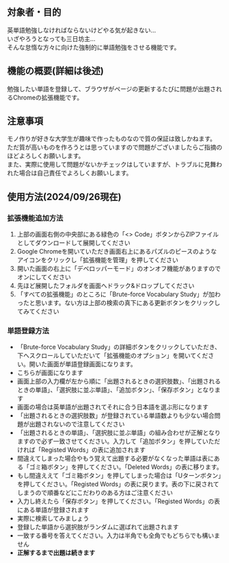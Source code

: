 ## 対象者・目的
英単語勉強しなければならないけどやる気が起きない…  
いざやろうとなっても三日坊主…  
そんな怠惰な方々に向けた強制的に単語勉強をさせる機能です。  


## 機能の概要(詳細は後述)
勉強したい単語を登録して、ブラウザがページの更新するたびに問題が出題されるChromeの拡張機能です。  


## 注意事項
モノ作りが好きな大学生が趣味で作ったものなので質の保証は致しかねます。  
ただ質が高いものを作ろうとは思っていますので問題がございましたらご指摘のほどよろしくお願いします。  
また、実際に使用して問題がないかチェックはしていますが、トラブルに見舞われた場合は自己責任でよろしくお願いします。  


## 使用方法(2024/09/26現在)
### 拡張機能追加方法
1. 上部の画面右側の中央部にある緑色の「<> Code」ボタンからZIPファイルとしてダウンロードして展開してください
2. Google Chromeを開いていただき画面右上にあるパズルのピースのようなアイコンをクリックし「拡張機能を管理」を押してください
3. 開いた画面の右上に「デベロッパーモード」のオンオフ機能がありますのでオンにしてください
4. 先ほど展開したフォルダを画面へドラック&ドロップしてください
5. 「すべての拡張機能」のところに「Brute-force Vocabulary Study」が加わったと思います。ない方は上部の検索の真下にある更新ボタンをクリックしてみてください


### 単語登録方法
* 「Brute-force Vocabulary Study」の詳細ボタンをクリックしていただき、下へスクロールしていただいて「拡張機能のオプション」を開いてください。開いた画面が単語登録画面になります。
* こちらが画面になります
* 画面上部の入力欄が左から順に「出題されるときの選択肢数」、「出題されるときの単語」、「選択肢に並ぶ単語」、「追加ボタン」、「保存ボタン」となります
* 画面の場合は英単語が出題されてそれに合う日本語を選ぶ形になります
* 「出題されるときの選択肢数」が登録されている単語数よりも少ない場合問題が出題されないので注意してください
* 「出題されるときの単語」、「選択肢に並ぶ単語」の組み合わせが正解となりますので必ず一致させてください。入力して「追加ボタン」を押していただければ「Registed Words」の表に追加されます
* 間違えてしまった場合やもう覚えて出題する必要がなくなった単語は表にある「ゴミ箱ボタン」を押してください。「Deleted Words」の表に移ります。
* もし間違ええて「ゴミ箱ボタン」を押してしまった場合は「Uターンボタン」を押してください。「Registed Words」の表に戻ります。表の下に戻されてしまうので順番などにこだわりのある方はご注意ください
* 入力し終えたら「保存ボタン」を押してください。「Registed Words」の表にある単語が登録されます
* 実際に検索してみましょう
* 登録した単語から選択肢がランダムに選ばれて出題されます
* 一致する番号を答えてください。入力は半角でも全角でもどちらでも構いません
* __正解するまで出題は続きます__
